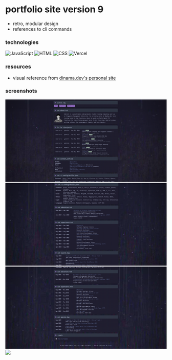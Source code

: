# portfolio site version 9

* retro, modular design
* references to cli commands

### technologies

![JavaScript](https://img.shields.io/badge/-JavaScript-000?&logo=JavaScript)
![HTML](https://img.shields.io/badge/-HTML-000?&logo=html5)
![CSS](https://img.shields.io/badge/-CSS-000?&logo=css3)
![Vercel](https://img.shields.io/badge/-Vercel-000?&logo=vercel)

### resources

* visual reference from [dinama.dev's personal site](https://dinama.dev/)

### screenshots

![](screenshot/1.png)
![](screenshot/2.png)
![](screenshot/3.png)
![](screenshot/4.png)